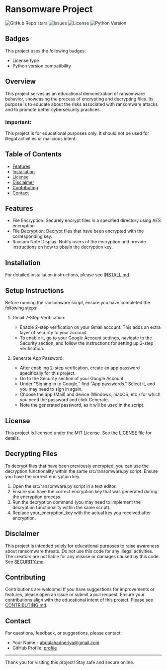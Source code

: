 # Ransomware Project

![GitHub Repo stars](https://img.shields.io/github/stars/yourusername/MABDULAHAD-HUB?style=social)
![Issues](https://img.shields.io/github/issues/MABDULAHAD-HUB/MABDULAHAD-HUB)
![License](https://img.shields.io/badge/license-MIT-brightgreen)
![Python Version](https://img.shields.io/badge/python-3.8%2B-blue)

## Badges

This project uses the following badges:
- License type
- Python version compatibility
  
## Overview
This project serves as an educational demonstration of ransomware behavior, showcasing the process of encrypting and decrypting files. Its purpose is to educate about the risks associated with ransomware attacks and to promote better cybersecurity practices.

### Important: 
This project is for educational purposes only. It should not be used for illegal activities or malicious intent.

## Table of Contents
- [Features](#features)
- [Installation](#installation)
- [License](#license)
- [Disclaimer](#disclaimer)
- [Contributing](#contributing)
- [Contact](#contact)

## Features
- File Encryption: Securely encrypt files in a specified directory using AES encryption.
- File Decryption: Decrypt files that have been encrypted with the corresponding key.
- Ransom Note Display: Notify users of the encryption and provide instructions on how to obtain the decryption key.

## Installation
For detailed installation instructions, please see [INSTALL.md](INSTALL.md).

## Setup Instructions

Before running the ransomware script, ensure you have completed the following steps:

1. Gmail 2-Step Verification:
   - Enable 2-step verification on your Gmail account. This adds an extra layer of security to your account.
   - To enable it, go to your Google Account settings, navigate to the Security section, and follow the instructions for setting up 2-step verification.

2. Generate App Password:
   - After enabling 2-step verification, create an app password specifically for this project.
   - Go to the Security section of your Google Account.
   - Under "Signing in to Google," find "App passwords." Select it, and you may need to sign in again.
   - Choose the app (Mail) and device (Windows, macOS, etc.) for which you need the password and click Generate.
   - Note the generated password, as it will be used in the script.

## License
This project is licensed under the MIT License. See the [LICENSE](LICENSE) file for details.

## Decrypting Files
To decrypt files that have been previously encrypted, you can use the decryption functionality within the same src/ransomware.py script. Ensure you have the correct encryption key.

1. Open the src/ransomware.py script in a text editor.
2. Ensure you have the correct encryption key that was generated during the encryption process.
3. Run the decryption command (you may need to implement the decryption functionality within the same script).
4. Replace your_encryption_key with the actual key you received after encryption.

## Disclaimer
This project is intended solely for educational purposes to raise awareness about ransomware threats. Do not use this code for any illegal activities. The creators are not liable for any misuse or damages caused by this code. See [SECURITY.md](SECURITY.md).

## Contributing
Contributions are welcome! If you have suggestions for improvements or features, please open an issue or submit a pull request. Ensure your contributions align with the educational intent of this project. Please see [CONTRIBUTING.md](CONTRIBUTING.md).

## Contact
For questions, feedback, or suggestions, please contact:
- Your Name - [abdulahadneriya@gmail.com](mailto:abdulahadneriya@gmail.com)
- GitHub Profile: [profile](https://github.com/MABDULAHAD-HUB)

---

Thank you for visiting this project! Stay safe and secure online.
